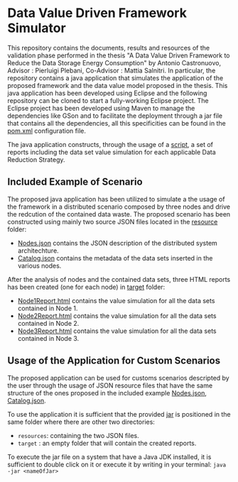 # Data Value Driven Framework Simulator
This repository contains the documents, results and resources of the validation phase performed in the thesis "A Data Value Driven Framework to Reduce 
the Data Storage Energy Consumption" by Antonio Castronuovo, Advisor : Pierluigi Plebani, Co-Advisor : Mattia Salnitri.
In particular, the repository contains a java application that simulates the application of the proposed framework and the data value model proposed in the thesis. This java application has been developed using Eclipse and the following repository can be cloned to start a fully-working Eclipse project.
The Eclipse project has been developed using Maven to manage the dependencies like GSon and to facilitate the deployment through a jar file that contains all the dependencies, all this specificities can be found in the [pom.xml](https://github.com/antoniocastronuovo/thesis-framework-simulator/blob/master/pom.xml) configuration file.

The java application constructs, through the usage of a [script](https://github.com/antoniocastronuovo/thesis-framework-simulator/blob/master/resources/script.js), a set of reports including the data set value simulation for each applicable Data Reduction Strategy.

## Included Example of Scenario 
The proposed java application has been utilized to simulate a the usage of the framework in a distributed scenario composed by three nodes and drive the redcution of the contained data waste.
The proposed scenario has been constructed using mainly two source JSON files located in the [resource](https://github.com/antoniocastronuovo/thesis-framework-simulator/tree/master/resources) folder:
- [Nodes.json](https://github.com/antoniocastronuovo/thesis-framework-simulator/blob/master/resources/Nodes.json) contains the JSON description of the distributed system architechture.
- [Catalog.json](https://github.com/antoniocastronuovo/thesis-framework-simulator/blob/master/resources/Catalog.json) contains the metadata of the data sets inserted in the various nodes.

After the analysis of nodes and the contained data sets, three HTML reports has been created (one for each node) in [target](https://github.com/antoniocastronuovo/thesis-framework-simulator/blob/master/target) folder:
- [Node1Report.html](https://github.com/antoniocastronuovo/thesis-framework-simulator/blob/master/target/Node1Report.html) contains the value simulation for all the data sets contained in Node 1.
- [Node2Report.html](https://github.com/antoniocastronuovo/thesis-framework-simulator/blob/master/target/Node2Report.html) contains the value simulation for all the data sets contained in Node 2.
- [Node3Report.html](https://github.com/antoniocastronuovo/thesis-framework-simulator/blob/master/target/Node3Report.html) contains the value simulation for all the data sets contained in Node 3.

## Usage of the Application for Custom Scenarios
The proposed application can be used for customs scenarios descripted by the user through the usage of JSON resource files that have the same structure of the ones proposed in the included example [Nodes.json](https://github.com/antoniocastronuovo/thesis-framework-simulator/blob/master/resources/Nodes.json), [Catalog.json](https://github.com/antoniocastronuovo/thesis-framework-simulator/blob/master/resources/Catalog.json).

To use the application it is sufficient that the provided [jar](https://github.com/antoniocastronuovo/thesis-framework-simulator/blob/master/target/framework-1.0-with-dependencies.jar) is positioned in the same folder where there are other two directories:
- `resources`: containing the two JSON files.
- `target` : an empty folder that will contain the created reports.

To execute the jar file on a system that have a Java JDK installed, it is sufficient to double click on it or execute it by writing in your terminal:
`java -jar <nameOfJar>`